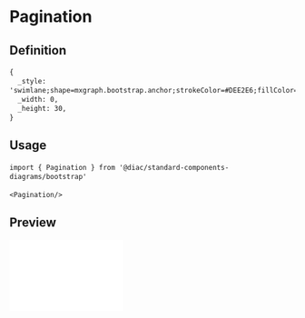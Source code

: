 # Pagination

## Definition

```
{
  _style: 'swimlane;shape=mxgraph.bootstrap.anchor;strokeColor=#DEE2E6;fillColor=#ffffff;fontColor=#0085FC;fontStyle=0;childLayout=stackLayout;horizontal=0;startSize=0;horizontalStack=1;resizeParent=1;resizeParentMax=0;resizeLast=0;collapsible=0;marginBottom=0;whiteSpace=wrap;html=1;',
  _width: 0,
  _height: 30,
}
```

## Usage

```
import { Pagination } from '@diac/standard-components-diagrams/bootstrap'

<Pagination/>
```

## Preview

<img src="./pagination.png" width="200"/>
